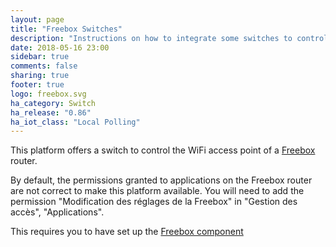 ```yaml
---
layout: page
title: "Freebox Switches"
description: "Instructions on how to integrate some switches to control a Freebox router in Home Assistant."
date: 2018-05-16 23:00
sidebar: true
comments: false
sharing: true
footer: true
logo: freebox.svg
ha_category: Switch
ha_release: "0.86"
ha_iot_class: "Local Polling"
---
```


This platform offers a switch to control the WiFi access point of a [Freebox](http://www.free.fr/) router.

<p class='note warning'>
By default, the permissions granted to applications on the Freebox router are not correct to make this platform available. You will need to add the permission "Modification des réglages de la Freebox" in "Gestion des accès", "Applications".
</p>

This requires you to have set up the [Freebox component](/components/freebox/)

